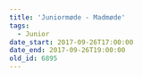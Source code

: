 ```yaml
---
title: 'Juniormøde - Madmøde'
tags:
  - Junior
date_start: 2017-09-26T17:00:00
date_end: 2017-09-26T19:00:00
old_id: 6895
---
```

